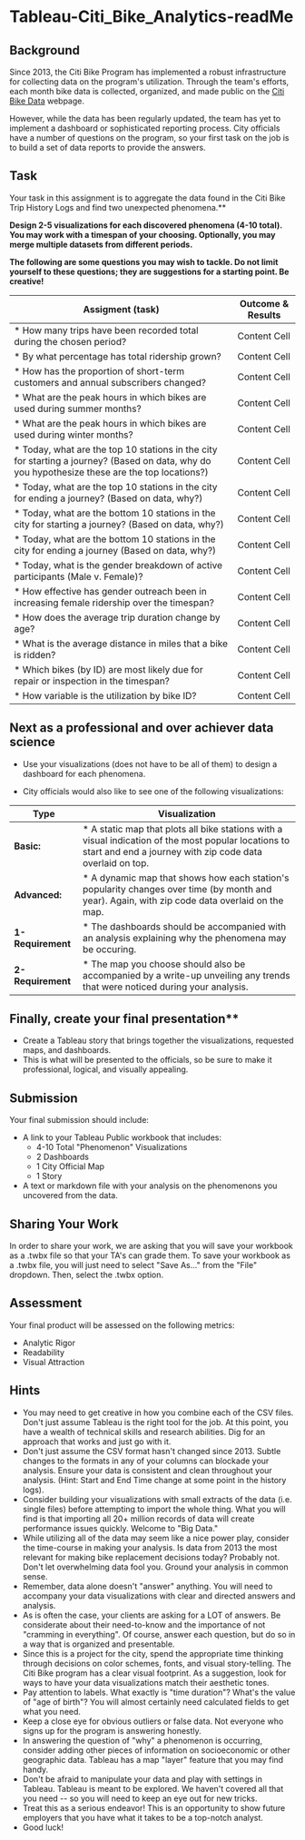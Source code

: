 # Tableau-Citi_Bike_Analytics-readMe
## Background
Since 2013, the Citi Bike Program has implemented a robust infrastructure for collecting data on the program's utilization. Through the team's efforts, each month bike data is collected, organized, and made public on the [Citi Bike Data](https://www.citibikenyc.com/system-data) webpage.

However, while the data has been regularly updated, the team has yet to implement a dashboard or sophisticated reporting process. City officials have a number of questions on the program, so your first task on the job is to build a set of data reports to provide the answers.

## Task
Your task in this assignment is to aggregate the data found in the Citi Bike Trip History Logs and find two unexpected phenomena.** 

**Design 2-5 visualizations for each discovered phenomena (4-10 total). You may work with a timespan of your choosing. Optionally, you may merge multiple datasets from different periods.** 

**The following are some questions you may wish to tackle. Do not limit yourself to these questions; they are suggestions for a starting point. Be creative!**

| Assigment (task)  | Outcome & Results |
| ------------- | ------------- |
| * How many trips have been recorded total during the chosen period?  | Content Cell  |
| * By what percentage has total ridership grown?  | Content Cell  |
| * How has the proportion of short-term customers and annual subscribers changed?  | Content Cell  |
| * What are the peak hours in which bikes are used during summer months?  | Content Cell  |
| * What are the peak hours in which bikes are used during winter months?  | Content Cell  |
| * Today, what are the top 10 stations in the city for starting a journey? (Based on data, why do you hypothesize these are the top locations?)  | Content Cell  |
| * Today, what are the top 10 stations in the city for ending a journey? (Based on data, why?)  | Content Cell  |
| * Today, what are the bottom 10 stations in the city for starting a journey? (Based on data, why?)  | Content Cell  |
| * Today, what are the bottom 10 stations in the city for ending a journey (Based on data, why?)  | Content Cell  |
| * Today, what is the gender breakdown of active participants (Male v. Female)?  | Content Cell  |
| * How effective has gender outreach been in increasing female ridership over the timespan?  | Content Cell  |
| * How does the average trip duration change by age?  | Content Cell  |
| * What is the average distance in miles that a bike is ridden?  | Content Cell  |
| * Which bikes (by ID) are most likely due for repair or inspection in the timespan?  | Content Cell  |
| * How variable is the utilization by bike ID?  | Content Cell  |

## Next as a professional and over achiever data science

* Use your visualizations (does not have to be all of them) to design a dashboard for each phenomena. 

* City officials would also like to see one of the following visualizations:

| Type | Visualization |
| --- | --- |
| **Basic:** | * A static map that plots all bike stations with a visual indication of the most popular locations to start and end a journey with zip code data overlaid on top. |
| **Advanced:** | * A dynamic map that shows how each station's popularity changes over time (by month and year). Again, with zip code data overlaid on the map. |
| **1-Requirement** | * The dashboards should be accompanied with an analysis explaining why the phenomena may be occuring. |
| **2-Requirement** | * The map you choose should also be accompanied by a write-up unveiling any trends that were noticed during your analysis. |

## Finally, create your final presentation**

* Create a Tableau story that brings together the visualizations, requested maps, and dashboards.
* This is what will be presented to the officials, so be sure to make it professional, logical, and visually appealing. 

## Submission
Your final submission should include:
* A link to your Tableau Public workbook that includes: 
  * 4-10 Total "Phenomenon" Visualizations 
  * 2 Dashboards
  * 1 City Official Map
  * 1 Story 
* A text or markdown file with your analysis on the phenomenons you uncovered from the data.

## Sharing Your Work
In order to share your work, we are asking that you will save your workbook as a .twbx file so that your TA's can grade them.
To save your workbook as a .twbx file, you will just need to select "Save As..." from the "File" dropdown. Then, select the .twbx option.

## Assessment
Your final product will be assessed on the following metrics:
* Analytic Rigor
* Readability
* Visual Attraction

## Hints
* You may need to get creative in how you combine each of the CSV files. Don't just assume Tableau is the right tool for the job. At this point, you have a wealth of technical skills and research abilities. Dig for an approach that works and just go with it.
* Don't just assume the CSV format hasn't changed since 2013. Subtle changes to the formats in any of your columns can blockade your analysis. Ensure your data is consistent and clean throughout your analysis. (Hint: Start and End Time change at some point in the history logs).
* Consider building your visualizations with small extracts of the data (i.e. single files) before attempting to import the whole thing. What you will find is that importing all 20+ million records of data will create performance issues quickly. Welcome to "Big Data."
* While utilizing all of the data may seem like a nice power play, consider the time-course in making your analysis. Is data from 2013 the most relevant for making bike replacement decisions today? Probably not. Don't let overwhelming data fool you. Ground your analysis in common sense.
* Remember, data alone doesn't "answer" anything. You will need to accompany your data visualizations with clear and directed answers and analysis.
* As is often the case, your clients are asking for a LOT of answers. Be considerate about their need-to-know and the importance of not "cramming in everything". Of course, answer each question, but do so in a way that is organized and presentable.
* Since this is a project for the city, spend the appropriate time thinking through decisions on color schemes, fonts, and visual story-telling. The Citi Bike program has a clear visual footprint. As a suggestion, look for ways to have your data visualizations match their aesthetic tones.
* Pay attention to labels. What exactly is "time duration"? What's the value of "age of birth"? You will almost certainly need calculated fields to get what you need.
* Keep a close eye for obvious outliers or false data. Not everyone who signs up for the program is answering honestly.
* In answering the question of "why" a phenomenon is occurring, consider adding other pieces of information on socioeconomic or other geographic data. Tableau has a map "layer" feature that you may find handy.
* Don't be afraid to manipulate your data and play with settings in Tableau. Tableau is meant to be explored. We haven't covered all that you need -- so you will need to keep an eye out for new tricks.
* Treat this as a serious endeavor! This is an opportunity to show future employers that you have what it takes to be a top-notch analyst. 
* Good luck!


